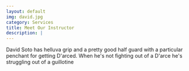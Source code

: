 ```yaml
---
layout: default
img: david.jpg
category: Services
title: Meet Our Instructor
description: |
---
```


<p>David Soto has helluva grip and a pretty good half guard with a particular penchant for getting D'arced.  When he's not fighting out of a D'arce he's struggling out of a guillotine</p>
